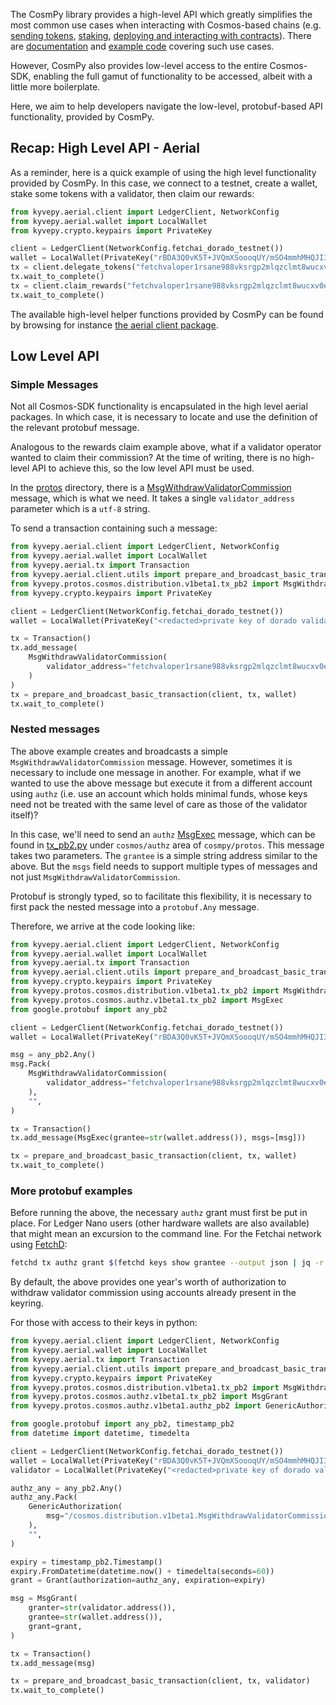 The CosmPy library provides a high-level API which greatly simplifies the
most common use cases when interacting with Cosmos-based chains (e.g. [sending
tokens](send-tokens.md), [staking](staking.md), [deploying and interacting with contracts](deploy-a-contract.md)). There are [documentation](connect-to-network.md) and
[example code](https://github.com/fetchai/cosmpy/tree/master/examples) covering such use cases.

However, CosmPy also provides low-level access to the entire Cosmos-SDK, enabling the
full gamut of functionality to be accessed, albeit with a little more boilerplate.

Here, we aim to help developers navigate the low-level, protobuf-based API functionality, provided by CosmPy.

## Recap: High Level API - Aerial

As a reminder, here is a quick example of using the high level functionality provided by CosmPy. In this case, we connect to a testnet, create a wallet, stake some tokens with a validator, then claim our rewards:

```python
from kyvepy.aerial.client import LedgerClient, NetworkConfig
from kyvepy.aerial.wallet import LocalWallet
from kyvepy.crypto.keypairs import PrivateKey

client = LedgerClient(NetworkConfig.fetchai_dorado_testnet())
wallet = LocalWallet(PrivateKey("rBDA3Q0vK5T+JVQmXSoooqUY/mSO4mmhMHQJI31+h1o="))
tx = client.delegate_tokens("fetchvaloper1rsane988vksrgp2mlqzclmt8wucxv0ej4hrn2k", 20, wallet)
tx.wait_to_complete()
tx = client.claim_rewards("fetchvaloper1rsane988vksrgp2mlqzclmt8wucxv0ej4hrn2k", wallet)
tx.wait_to_complete()
```

The available high-level helper functions provided by CosmPy can be found by browsing for instance
[the aerial client package](https://github.com/fetchai/cosmpy/blob/master/cosmpy/aerial/client/__init__.py).

## Low Level API

### Simple Messages

Not all Cosmos-SDK functionality is encapsulated in the high level aerial packages. In which case, it is necessary to locate and use the definition of the relevant protobuf message.

Analogous to the rewards claim example above, what if a validator operator wanted to claim their commission? At the time of writing, there is no high-level API to achieve this, so the low level API must be used.

In the [protos](https://github.com/fetchai/cosmpy/tree/master/cosmpy/protos) directory, there is a [MsgWithdrawValidatorCommission](https://github.com/fetchai/cosmpy/blob/6d7b5f49722b67c803145d55aa291fe426c19994/cosmpy/protos/cosmos/distribution/v1beta1/tx_pb2.py#L160)
message, which is what we need. It takes a single `validator_address` parameter which is a `utf-8` string.

To send a transaction containing such a message:

```python
from kyvepy.aerial.client import LedgerClient, NetworkConfig
from kyvepy.aerial.wallet import LocalWallet
from kyvepy.aerial.tx import Transaction
from kyvepy.aerial.client.utils import prepare_and_broadcast_basic_transaction
from kyvepy.protos.cosmos.distribution.v1beta1.tx_pb2 import MsgWithdrawValidatorCommission
from kyvepy.crypto.keypairs import PrivateKey

client = LedgerClient(NetworkConfig.fetchai_dorado_testnet())
wallet = LocalWallet(PrivateKey("<redacted>private key of dorado validator0"))

tx = Transaction()
tx.add_message(
    MsgWithdrawValidatorCommission(
        validator_address="fetchvaloper1rsane988vksrgp2mlqzclmt8wucxv0ej4hrn2k"
    )
)
tx = prepare_and_broadcast_basic_transaction(client, tx, wallet)
tx.wait_to_complete()
```

### Nested messages

The above example creates and broadcasts a simple `MsgWithdrawValidatorCommission` message. However, sometimes it is necessary to include one message in another. For example, what if we wanted to use the above message but execute it from a different account using `authz` (i.e. use an account which holds minimal funds, whose keys need not be treated with the same level of care as those of the validator itself)?

In this case, we'll need to send an `authz`
[MsgExec](https://github.com/fetchai/cosmpy/blob/4abb976753edcab402fcc23d4dce3ab67b73b608/cosmpy/protos/cosmos/authz/v1beta1/tx_pb2.py#L114)
message, which can be found in [tx_pb2.py](https://github.com/fetchai/cosmpy/blob/4abb976753edcab402fcc23d4dce3ab67b73b608/cosmpy/protos/cosmos/authz/v1beta1/tx_pb2.py) under `cosmos/authz` area of `cosmpy/protos`.
This message takes two parameters. The `grantee` is a simple string address similar to the above. But the `msgs` field needs to support multiple types of messages and not just `MsgWithdrawValidatorCommission`.

Protobuf is strongly typed, so to facilitate this flexibility, it is necessary to first pack the nested message into a `protobuf.Any` message.

Therefore, we arrive at the code looking like:

```python
from kyvepy.aerial.client import LedgerClient, NetworkConfig
from kyvepy.aerial.wallet import LocalWallet
from kyvepy.aerial.tx import Transaction
from kyvepy.aerial.client.utils import prepare_and_broadcast_basic_transaction
from kyvepy.crypto.keypairs import PrivateKey
from kyvepy.protos.cosmos.distribution.v1beta1.tx_pb2 import MsgWithdrawValidatorCommission
from kyvepy.protos.cosmos.authz.v1beta1.tx_pb2 import MsgExec
from google.protobuf import any_pb2

client = LedgerClient(NetworkConfig.fetchai_dorado_testnet())
wallet = LocalWallet(PrivateKey("rBDA3Q0vK5T+JVQmXSoooqUY/mSO4mmhMHQJI31+h1o="))

msg = any_pb2.Any()
msg.Pack(
    MsgWithdrawValidatorCommission(
        validator_address="fetchvaloper1rsane988vksrgp2mlqzclmt8wucxv0ej4hrn2k"
    ),
    "",
)

tx = Transaction()
tx.add_message(MsgExec(grantee=str(wallet.address()), msgs=[msg]))

tx = prepare_and_broadcast_basic_transaction(client, tx, wallet)
tx.wait_to_complete()
```

### More protobuf examples

Before running the above, the necessary `authz` grant must first be put in place. For Ledger Nano users (other hardware wallets are also available) that might mean an excursion to the command line. For the Fetchai network using [FetchD](https://docs.fetch.ai/ledger_v2/):

```bash
fetchd tx authz grant $(fetchd keys show grantee --output json | jq -r .address) generic --msg-type "/cosmos.distribution.v1beta1.MsgWithdrawValidatorCommission" --from=$(fetchd keys show grantor --output json | jq -r .address) --gas auto --gas-adjustment 1.5 --gas-prices 5000000000atestfet
```

By default, the above provides one year's worth of authorization to withdraw validator commission using accounts already present in the keyring.

For those with access to their keys in python:

```python
from kyvepy.aerial.client import LedgerClient, NetworkConfig
from kyvepy.aerial.wallet import LocalWallet
from kyvepy.aerial.tx import Transaction
from kyvepy.aerial.client.utils import prepare_and_broadcast_basic_transaction
from kyvepy.crypto.keypairs import PrivateKey
from kyvepy.protos.cosmos.distribution.v1beta1.tx_pb2 import MsgWithdrawValidatorCommission
from kyvepy.protos.cosmos.authz.v1beta1.tx_pb2 import MsgGrant
from kyvepy.protos.cosmos.authz.v1beta1.authz_pb2 import GenericAuthorization, Grant

from google.protobuf import any_pb2, timestamp_pb2
from datetime import datetime, timedelta

client = LedgerClient(NetworkConfig.fetchai_dorado_testnet())
wallet = LocalWallet(PrivateKey("rBDA3Q0vK5T+JVQmXSoooqUY/mSO4mmhMHQJI31+h1o="))
validator = LocalWallet(PrivateKey("<redacted>private key of dorado validator0"))

authz_any = any_pb2.Any()
authz_any.Pack(
    GenericAuthorization(
        msg="/cosmos.distribution.v1beta1.MsgWithdrawValidatorCommission"
    ),
    "",
)

expiry = timestamp_pb2.Timestamp()
expiry.FromDatetime(datetime.now() + timedelta(seconds=60))
grant = Grant(authorization=authz_any, expiration=expiry)

msg = MsgGrant(
    granter=str(validator.address()),
    grantee=str(wallet.address()),
    grant=grant,
)

tx = Transaction()
tx.add_message(msg)

tx = prepare_and_broadcast_basic_transaction(client, tx, validator)
tx.wait_to_complete()
```
